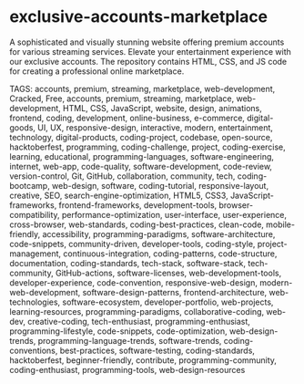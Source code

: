 # exclusive-accounts-marketplace
A sophisticated and visually stunning website offering premium accounts for various streaming services. Elevate your entertainment experience with our exclusive accounts. The repository contains HTML, CSS, and JS code for creating a professional online marketplace.  


TAGS: accounts, premium, streaming, marketplace, web-development, Cracked, Free, accounts, premium, streaming, marketplace, web-development, HTML, CSS, JavaScript, website, design, animations, frontend, coding, development, online-business, e-commerce, digital-goods, UI, UX, responsive-design, interactive, modern, entertainment, technology, digital-products, coding-project, codebase, open-source, hacktoberfest, programming, coding-challenge, project, coding-exercise, learning, educational, programming-languages, software-engineering, internet, web-app, code-quality, software-development, code-review, version-control, Git, GitHub, collaboration, community, tech, coding-bootcamp, web-design, software, coding-tutorial, responsive-layout, creative, SEO, search-engine-optimization, HTML5, CSS3, JavaScript-frameworks, frontend-frameworks, development-tools, browser-compatibility, performance-optimization, user-interface, user-experience, cross-browser, web-standards, coding-best-practices, clean-code, mobile-friendly, accessibility, programming-paradigms, software-architecture, code-snippets, community-driven, developer-tools, coding-style, project-management, continuous-integration, coding-patterns, code-structure, documentation, coding-standards, tech-stack, software-stack, tech-community, GitHub-actions, software-licenses, web-development-tools, developer-experience, code-convention, responsive-web-design, modern-web-development, software-design-patterns, frontend-architecture, web-technologies, software-ecosystem, developer-portfolio, web-projects, learning-resources, programming-paradigms, collaborative-coding, web-dev, creative-coding, tech-enthusiast, programming-enthusiast, programming-lifestyle, code-snippets, code-optimization, web-design-trends, programming-language-trends, software-trends, coding-conventions, best-practices, software-testing, coding-standards, hacktoberfest, beginner-friendly, contribute, programming-community, coding-enthusiast, programming-tools, web-design-resources

